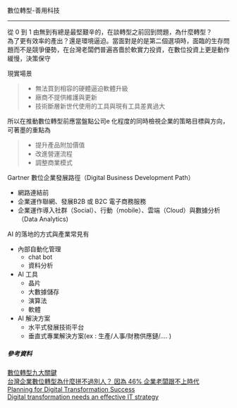  數位轉型-善用科技

***

從 0 到 1 由無到有總是最堅艱辛的，在談轉型之前回到問題，為什麼轉型？<br>為了更有效率的產出？還是環境逼迫。當面對是的是第二個選項時，面臨的生存問題而不是競爭優勢，在台灣老闆們普遍吝嗇於軟實力投資，在數位投資上更是動作緩慢，決策保守<br>

現實場景

> + 無法買到相容的硬體逼迫軟體升級
> + 廠商不提供維護與更新
> + 技術斷層新世代使用的工具與現有工具差異過大

所以在推動數位轉型前應當盤點公司e 化程度的同時檢視企業的策略目標與方向，可著墨的重點為

> + 提升產品附加價值
> + 改進營運流程
> + 調整商業模式

Gartner 數位企業發展路徑（Digital Business Development Path）

+ 網路連結前
+ 企業運作聯網、發展B2B 或 B2C 電子商務服務
+ 企業運作導入社群（Social）、行動（mobile）、雲端（Cloud）與數據分析（Data Analytics)



AI 的落地的方式與產業常見有

+ 內部自動化管理
  + chat bot
  + 資料分析
+ AI 工具
  + 晶片
  + 大數據儲存
  + 演算法
  + 軟體
+ AI 解決方案
  + 水平式發展技術平台
  + 垂直式專業解決方案(ex : 生產/人事/財務供應鏈/.... )

##### 參考資料

[數位轉型九大關鍵](https://buzzorange.com/techorange/2017/05/04/digitaltransformation/)<br>[台灣企業數位轉型為什麼拼不過別人？ 因為 46% 企業老闆跟不上時代](https://buzzorange.com/techorange/2017/07/04/oracle-research/)<br>[Planning for Digital Transformation Success](https://www.cio.com/article/3241405/cloud-computing/planning-for-digital-transformation-success.html)<br>[Digital transformation needs an effective IT strategy](https://www.cio.com/article/3269804/digital-transformation/digital-transformation-needs-an-effective-it-strategy.html)

